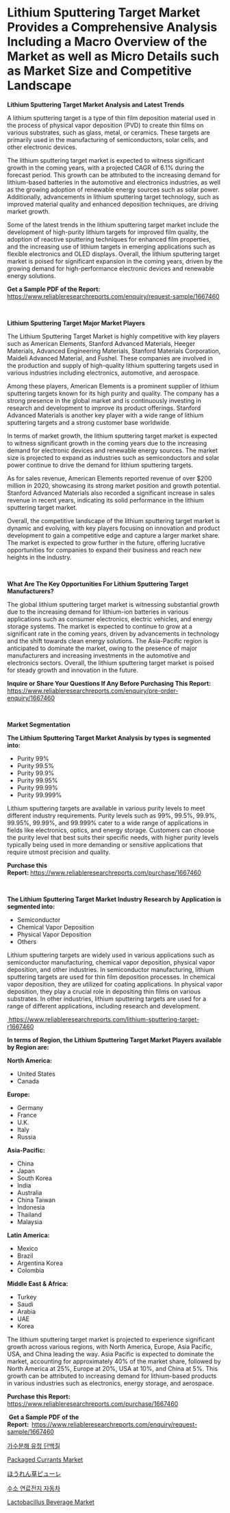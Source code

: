 <p><h1>Lithium Sputtering Target Market Provides a Comprehensive Analysis Including a Macro Overview of the Market as well as Micro Details such as Market Size and Competitive Landscape</h1></p><p><strong>Lithium Sputtering Target Market Analysis and Latest Trends</strong></p>
<p><p>A lithium sputtering target is a type of thin film deposition material used in the process of physical vapor deposition (PVD) to create thin films on various substrates, such as glass, metal, or ceramics. These targets are primarily used in the manufacturing of semiconductors, solar cells, and other electronic devices.</p><p>The lithium sputtering target market is expected to witness significant growth in the coming years, with a projected CAGR of 6.1% during the forecast period. This growth can be attributed to the increasing demand for lithium-based batteries in the automotive and electronics industries, as well as the growing adoption of renewable energy sources such as solar power. Additionally, advancements in lithium sputtering target technology, such as improved material quality and enhanced deposition techniques, are driving market growth.</p><p>Some of the latest trends in the lithium sputtering target market include the development of high-purity lithium targets for improved film quality, the adoption of reactive sputtering techniques for enhanced film properties, and the increasing use of lithium targets in emerging applications such as flexible electronics and OLED displays. Overall, the lithium sputtering target market is poised for significant expansion in the coming years, driven by the growing demand for high-performance electronic devices and renewable energy solutions.</p></p>
<p><strong>Get a Sample PDF of the Report:&nbsp;</strong> <a href="https://www.reliableresearchreports.com/enquiry/request-sample/1667460">https://www.reliableresearchreports.com/enquiry/request-sample/1667460</a></p>
<p>&nbsp;</p>
<p><strong>Lithium Sputtering Target Major Market Players</strong></p>
<p><p>The Lithium Sputtering Target Market is highly competitive with key players such as American Elements, Stanford Advanced Materials, Heeger Materials, Advanced Engineering Materials, Stanford Materials Corporation, Maideli Advanced Material, and Fushel. These companies are involved in the production and supply of high-quality lithium sputtering targets used in various industries including electronics, automotive, and aerospace.</p><p>Among these players, American Elements is a prominent supplier of lithium sputtering targets known for its high purity and quality. The company has a strong presence in the global market and is continuously investing in research and development to improve its product offerings. Stanford Advanced Materials is another key player with a wide range of lithium sputtering targets and a strong customer base worldwide.</p><p>In terms of market growth, the lithium sputtering target market is expected to witness significant growth in the coming years due to the increasing demand for electronic devices and renewable energy sources. The market size is projected to expand as industries such as semiconductors and solar power continue to drive the demand for lithium sputtering targets.</p><p>As for sales revenue, American Elements reported revenue of over $200 million in 2020, showcasing its strong market position and growth potential. Stanford Advanced Materials also recorded a significant increase in sales revenue in recent years, indicating its solid performance in the lithium sputtering target market.</p><p>Overall, the competitive landscape of the lithium sputtering target market is dynamic and evolving, with key players focusing on innovation and product development to gain a competitive edge and capture a larger market share. The market is expected to grow further in the future, offering lucrative opportunities for companies to expand their business and reach new heights in the industry.</p></p>
<p>&nbsp;</p>
<p><strong>What Are The Key Opportunities For Lithium Sputtering Target Manufacturers?</strong></p>
<p><p>The global lithium sputtering target market is witnessing substantial growth due to the increasing demand for lithium-ion batteries in various applications such as consumer electronics, electric vehicles, and energy storage systems. The market is expected to continue to grow at a significant rate in the coming years, driven by advancements in technology and the shift towards clean energy solutions. The Asia-Pacific region is anticipated to dominate the market, owing to the presence of major manufacturers and increasing investments in the automotive and electronics sectors. Overall, the lithium sputtering target market is poised for steady growth and innovation in the future.</p></p>
<p><strong>Inquire or Share Your Questions If Any Before Purchasing This Report:</strong> <a href="https://www.reliableresearchreports.com/enquiry/pre-order-enquiry/1667460">https://www.reliableresearchreports.com/enquiry/pre-order-enquiry/1667460</a></p>
<p>&nbsp;</p>
<p><strong>Market Segmentation</strong></p>
<p><strong>The Lithium Sputtering Target Market Analysis by types is segmented into:</strong></p>
<p><ul><li>Purity 99%</li><li>Purity 99.5%</li><li>Purity 99.9%</li><li>Purity 99.95%</li><li>Purity 99.99%</li><li>Purity 99.999%</li></ul></p>
<p><p>Lithium sputtering targets are available in various purity levels to meet different industry requirements. Purity levels such as 99%, 99.5%, 99.9%, 99.95%, 99.99%, and 99.999% cater to a wide range of applications in fields like electronics, optics, and energy storage. Customers can choose the purity level that best suits their specific needs, with higher purity levels typically being used in more demanding or sensitive applications that require utmost precision and quality.</p></p>
<p><strong>Purchase this Report:&nbsp;</strong><a href="https://www.reliableresearchreports.com/purchase/1667460">https://www.reliableresearchreports.com/purchase/1667460</a></p>
<p>&nbsp;</p>
<p><strong>The Lithium Sputtering Target Market Industry Research by Application is segmented into:</strong></p>
<p><ul><li>Semiconductor</li><li>Chemical Vapor Deposition</li><li>Physical Vapor Deposition</li><li>Others</li></ul></p>
<p><p>Lithium sputtering targets are widely used in various applications such as semiconductor manufacturing, chemical vapor deposition, physical vapor deposition, and other industries. In semiconductor manufacturing, lithium sputtering targets are used for thin film deposition processes. In chemical vapor deposition, they are utilized for coating applications. In physical vapor deposition, they play a crucial role in depositing thin films on various substrates. In other industries, lithium sputtering targets are used for a range of different applications, including research and development.</p></p>
<p><a href="https://www.reliableresearchreports.com/lithium-sputtering-target-r1667460">&nbsp;https://www.reliableresearchreports.com/lithium-sputtering-target-r1667460</a></p>
<p><strong>In terms of Region, the Lithium Sputtering Target Market Players available by Region are:</strong></p>
<p>
    <p> <strong> North America: </strong>
        <ul>
            <li>United States</li>
            <li>Canada</li>
        </ul>
        </p> 
    <p> <strong> Europe: </strong>
        <ul>
            <li>Germany</li>
            <li>France</li>
            <li>U.K.</li>
            <li>Italy</li>
            <li>Russia</li>
        </ul>
        </p> 
    <p> <strong> Asia-Pacific: </strong>
        <ul>
            <li>China</li>
            <li>Japan</li>
            <li>South Korea</li>
            <li>India</li>
            <li>Australia</li>
            <li>China Taiwan</li>
            <li>Indonesia</li>
            <li>Thailand</li>
            <li>Malaysia</li>
        </ul>
        </p> 
    <p> <strong> Latin America: </strong>
        <ul>
            <li>Mexico</li>
            <li>Brazil</li>
            <li>Argentina Korea</li>
            <li>Colombia</li>
        </ul>
        </p> 
    <p> <strong> Middle East & Africa: </strong>
        <ul>
            <li>Turkey</li>
            <li>Saudi</li>
            <li>Arabia</li>
            <li>UAE</li>
            <li>Korea</li>
        </ul>
    </p>
    </p>
<p><p>The lithium sputtering target market is projected to experience significant growth across various regions, with North America, Europe, Asia Pacific, USA, and China leading the way. Asia Pacific is expected to dominate the market, accounting for approximately 40% of the market share, followed by North America at 25%, Europe at 20%, USA at 10%, and China at 5%. This growth can be attributed to increasing demand for lithium-based products in various industries such as electronics, energy storage, and aerospace.</p></p>
<p><strong>Purchase this Report: </strong><a href="https://www.reliableresearchreports.com/purchase/1667460">https://www.reliableresearchreports.com/purchase/1667460</a></p>
<p>&nbsp;<strong>Get a Sample PDF of the Report:&nbsp;&nbsp;</strong><a href="https://www.reliableresearchreports.com/enquiry/request-sample/1667460">https://www.reliableresearchreports.com/enquiry/request-sample/1667460</a></p>
<p><strong></strong></p>
<p><p><a href="https://github.com/GabrielBlanda5656/Market-Research-Report-List-1/blob/main/614683652574.md">가수분해 유청 단백질</a></p><p><a href="https://www.linkedin.com/pulse/analyzing-packaged-currants-market-global-industry-perspective-1584c?trackingId=R541NHWpICat47IAy9m9mQ%3D%3D">Packaged Currants Market</a></p><p><a href="https://medium.com/@magalirtiz2005/%E3%83%9B%E3%82%A6%E3%83%AC%E3%83%B3%E3%82%BD%E3%82%A6%E3%83%94%E3%83%A5%E3%83%BC%E3%83%AC%E5%B8%82%E5%A0%B4-%E5%B8%82%E5%A0%B4cagr-%E5%B8%82%E5%A0%B4%E5%8B%95%E5%90%91-%E6%88%90%E9%95%B7%E6%88%A6%E7%95%A5%E3%81%AB%E9%96%A2%E3%81%99%E3%82%8B%E6%B4%9E%E5%AF%9F-50d3202ecc0e">ほうれん草ピューレ</a></p><p><a href="https://github.com/vsckjg50460/Market-Research-Report-List-2/blob/main/639421552573.md">수소 연료전지 자동차</a></p><p><a href="https://www.linkedin.com/pulse/lactobacillus-beverage-market-size-outlook-forecast-2024-jsjnc?trackingId=rxDIUYha2xgbAEqzYzhkvg%3D%3D">Lactobacillus Beverage Market</a></p></p>